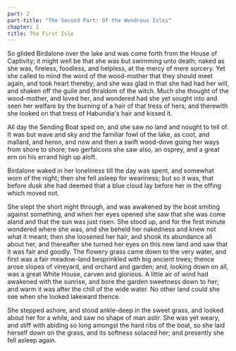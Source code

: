```yaml
---
part: 2
part-title: "The Second Part: Of the Wondrous Isles"
chapter: I
title: The First Isle
---
```


So glided Birdalone over the lake and was come forth from the House of Captivity; it might well be that she was but swimming unto death; naked as she was, fireless, foodless, and helpless, at the mercy of mere sorcery. Yet she called to mind the word of the wood-mother that they should meet again, and took heart thereby; and she was glad in that she had had her will, and shaken off the guile and thraldom of the witch. Much she thought of the wood-mother, and loved her, and wondered had she yet sought into and seen her welfare by the burning of a hair of that tress of hers; and therewith she looked on that tress of Habundia's hair and kissed it.

All day the Sending Boat sped on, and she saw no land and nought to tell of. It was but wave and sky and the familiar fowl of the lake, as coot, and mallard, and heron, and now and then a swift wood-dove going her ways from shore to shore; two gerfalcons she saw also, an osprey, and a great ern on his errand high up aloft.

Birdalone waked in her loneliness till the day was spent, and somewhat worn of the night; then she fell asleep for weariness; but so it was, that before dusk she had deemed that a blue cloud lay before her in the offing which moved not.

She slept the short night through, and was awakened by the boat smiting against something, and when her eyes opened she saw that she was come aland and that the sun was just risen. She stood up, and for the first minute wondered where she was, and she beheld her nakedness and knew not what it meant; then she loosened her hair, and shook its abundance all about her, and thereafter she turned her eyes on this new land and saw that it was fair and goodly. The flowery grass came down to the very water, and first was a fair meadow-land besprinkled with big ancient trees; thence arose slopes of vineyard, and orchard and garden; and, looking down on all, was a great White House, carven and glorious. A little air of wind had awakened with the sunrise, and bore the garden sweetness down to her; and warm it was after the chill of the wide water. No other land could she see when she looked lakeward thence.

She stepped ashore, and stood ankle-deep in the sweet grass, and looked about her for a while, and saw no shape of man astir. She was yet weary, and stiff with abiding so long amongst the hard ribs of the boat, so she laid herself down on the grass, and its softness solaced her; and presently she fell asleep again.
